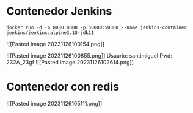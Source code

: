 # Contenedor Jenkins
```
docker run -d -p 8080:8080 -p 50000:50000 --name jenkins-container jenkins/jenkins:alpine3.18-jdk11

```

![[Pasted image 20231126100154.png]]

![[Pasted image 20231126100855.png]]
Usuario: santimiguel
Pwd: 232A_23gf
![[Pasted image 20231126102614.png]]
# Contenedor con redis
![[Pasted image 20231126105111.png]]

